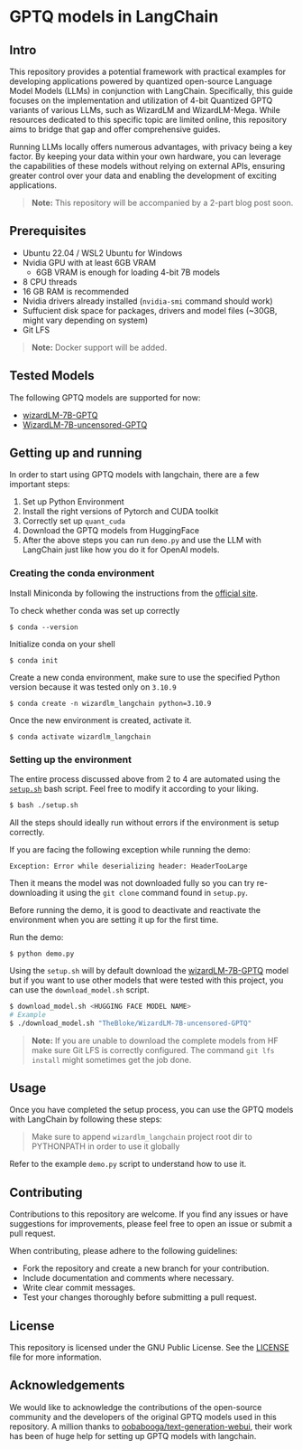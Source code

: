 # GPTQ models in LangChain

## Intro
This repository provides a potential framework with practical examples for developing applications powered by quantized open-source Language Model Models (LLMs) in conjunction with LangChain. Specifically, this guide focuses on the implementation and utilization of 4-bit Quantized GPTQ variants of various LLMs, such as WizardLM and WizardLM-Mega. While resources dedicated to this specific topic are limited online, this repository aims to bridge that gap and offer comprehensive guides.

Running LLMs locally offers numerous advantages, with privacy being a key factor. By keeping your data within your own hardware, you can leverage the capabilities of these models without relying on external APIs, ensuring greater control over your data and enabling the development of exciting applications.

> **Note:** This repository will be accompanied by a 2-part blog post soon.

## Prerequisites

- Ubuntu 22.04 / WSL2 Ubuntu for Windows
- Nvidia GPU with at least 6GB VRAM 
    - 6GB VRAM is enough for loading 4-bit 7B models
- 8 CPU threads
- 16 GB RAM is recommended
- Nvidia drivers already installed (`nvidia-smi` command should work)
- Suffucient disk space for packages, drivers and model files (~30GB, might vary depending on system)
- Git LFS

> **Note:** Docker support will be added.

## Tested Models
The following GPTQ models are supported for now:

- [wizardLM-7B-GPTQ](https://huggingface.co/TheBloke/wizardLM-7B-GPTQ)
- [WizardLM-7B-uncensored-GPTQ](https://huggingface.co/TheBloke/WizardLM-7B-uncensored-GPTQ)

## Getting up and running

In order to start using GPTQ models with langchain, there are a few important steps:

1. Set up Python Environment
2. Install the right versions of Pytorch and CUDA toolkit
3. Correctly set up `quant_cuda`
4. Download the GPTQ models from HuggingFace
5. After the above steps you can run `demo.py` and use the LLM with LangChain just like how you do it for OpenAI models.

### Creating the conda environment

Install Miniconda by following the instructions from the [official site](https://docs.conda.io/en/latest/miniconda.html).

To check whether conda was set up correctly

`$ conda --version`

Initialize conda on your shell

`$ conda init`

Create a new conda environment, make sure to use the specified Python version because it was tested only on `3.10.9`

`$ conda create -n wizardlm_langchain python=3.10.9`

Once the new environment is created, activate it.

`$ conda activate wizardlm_langchain`

### Setting up the environment

The entire process discussed above from 2 to 4 are automated using the [`setup.sh`](./setup.sh) bash script. Feel free to modify it according to your liking.

```bash
$ bash ./setup.sh
```

All the steps should ideally run without errors if the environment is setup correctly. 

If you are facing the following exception while running the demo:

```
Exception: Error while deserializing header: HeaderTooLarge
```

Then it means the model was not downloaded fully so you can try re-downloading it using the `git clone` command found in `setup.py`.

Before running the demo, it is good to deactivate and reactivate the environment when you are setting it up for the first time.

Run the demo:

`$ python demo.py`

Using the `setup.sh` will by default download the [wizardLM-7B-GPTQ](https://huggingface.co/TheBloke/wizardLM-7B-GPTQ) model but if you want to use other models that were tested with this project, you can use the `download_model.sh` script.

```bash
$ download_model.sh <HUGGING FACE MODEL NAME>
# Example
$ ./download_model.sh "TheBloke/WizardLM-7B-uncensored-GPTQ"
```

> **Note:** If you are unable to download the complete models from HF make sure Git LFS is correctly configured. The command `git lfs install` might sometimes get the job done.

## Usage

Once you have completed the setup process, you can use the GPTQ models with LangChain by following these steps:

> Make sure to append `wizardlm_langchain` project root dir to PYTHONPATH in order to use it globally

Refer to the example `demo.py` script to understand how to use it.

## Contributing

Contributions to this repository are welcome. If you find any issues or have suggestions for improvements, please feel free to open an issue or submit a pull request.

When contributing, please adhere to the following guidelines:

- Fork the repository and create a new branch for your contribution.
- Include documentation and comments where necessary.
- Write clear commit messages.
- Test your changes thoroughly before submitting a pull request.

## License

This repository is licensed under the GNU Public License. See the [LICENSE](./LICENSE) file for more information.

## Acknowledgements

We would like to acknowledge the contributions of the open-source community and the developers of the original GPTQ models used in this repository. A million thanks to [oobabooga/text-generation-webui](https://github.com/oobabooga/text-generation-webui), their work has been of huge help for setting up GPTQ models with langchain.
